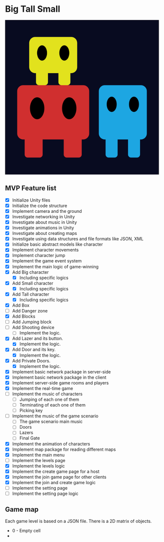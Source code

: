 # Big Tall Small

![Untitled](Docs/Untitled.png)

## MVP Feature list

- [X]  Initialize Unity files
- [X]  Initialize the code structure
- [X]  Implement camera and the ground
- [X]  Investigate networking in Unity
- [X]  Investigate about music in Unity
- [X]  Investigate animations in Unity
- [X]  Investigate about creating maps
- [X]  Investigate using data structures and file formats like JSON, XML
- [X]  Initialize basic abstract models like character
- [X]  Implement character movements
- [X]  Implement character jump
- [X]  Implement the game event system
- [X]  Implement the main logic of game-winning
- [X]  Add Big character
    - [X]  Including specific logics
- [X]  Add Small character
    - [X]  Including specific logics
- [X]  Add Tall character
    - [X]  Including specific logics
- [X]  Add Box
- [ ]  Add Danger zone
- [X]  Add Blocks
- [ ]  Add Jumping block
- [ ]  Add Shooting device
    - [ ]  Implement the logic.
- [X]  Add Lazer and its button.
    - [X]  Implement the logic.
- [X]  Add Door and its key.
    - [X]  Implement the logic.
- [X]  Add Private Doors.
    - [X]  Implement the logic.
- [X]  Implement basic network package in server-side
- [X]  Implement basic network package in the client
- [X]  Implement server-side game rooms and players
- [X]  Implement the real-time game
- [ ]  Implement the music of characters
    - [ ]  Jumping of each one of them
    - [ ]  Terminating of each one of them
    - [ ]  Picking key
- [ ]  Implement the music of the game scenario
    - [ ]  The game scenario main music
    - [ ]  Doors
    - [ ]  Lazers
    - [ ]  Final Gate
- [X]  Implement the animation of characters
- [X]  Implement map package for reading different maps
- [X]  Implement the main menu
- [ ]  Implement the levels page
- [X]  Implement the levels logic
- [X]  Implement the create game page for a host
- [X]  Implement the join game page for other clients
- [X]  Implement the join and create game logic
- [ ]  Implement the setting page
- [ ]  Implement the setting page logic

## Game map

Each game level is based on a JSON file. There is a 2D matrix of objects.

- 0 - Empty cell
- 

